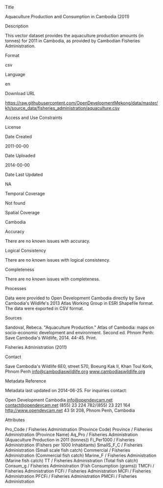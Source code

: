 Title

Aquaculture Production and Consumption in Cambodia (2011)

Description

This vector dataset provides the aquaculture production amounts (in tonnes) for 2011 in Cambodia, as provided by Cambodian Fisheries Administration. 

Format

csv

Language

en

Download URL

https://raw.githubusercontent.com/OpenDevelopmentMekong/data/master/kh/source_data/fisheries_administration/aquaculture.csv

Access and Use Constraints



License



Date Created

2011-00-00

Date Uploaded

2014-00-00

Date Last Updated

NA

Temporal Coverage

Not found

Spatial Coverage

Cambodia

Accuracy

There are no known issues with accuracy.

Logical Consistency

There are no known issues with logical consistency.

Completeness

There are no known issues with completeness.

Processes

Data were provided to Open Development Cambodia directly by Save Cambodia's Wildlife's 2013 Atlas Working Group in ESRI Shapefile format. The data were exported in CSV format.

Sources

Sandoval, Rebeca. "Aquaculture Production." Atlas of Cambodia: maps on socio-economic development and environment. Second ed. Phnom Penh: Save Cambodia's Wildlife, 2014. 44-45. Print.

Fisheries Administration (2011)

Contact

Save Cambodia's Wildlife
6E0, street 570, Boeung Kak II,
Khan Toul Kork, Phnom Penh
info@cambodiaswildlife.org
www.cambodiaswildlife.org

Metadata Reference

Metadata last updated on 2014-06-25. For inquiries contact:

Open Development Cambodia
info@opendevcam.net
contact@opendevcam.net
(855) 23 224 782/(855) 23 221 164
http://www.opendevcam.net
43 St 208, Phnom Penh, Cambodia

Attributes

Pro_Code / Fisheries Administration (Province Code)
Province / Fisheries Administration (Province Name)
Aq_Pro / Fisheries Administration (Aquaculture Production in 2011 (tonnes))
Fi_Per1000 / Fisheries Administration (Fishers per 1000 Inhabitants)
SmallS_F_C / Fisheries Administration (Small scale fish catch)
Commercial / Fisheries Administration (Commercial fish catch)
Marine_F / Fisheries Administration (Marine fish catch)
TT / Fisheries Administration (Total fish catch)
Consum_g / Fisheries Administration (Fish Consumption (grams))
TMCFi	/ Fisheries Administration
FCFi	/ Fisheries Administration
MCFi	/ Fisheries Administration
PFCFi	/ Fisheries Administration
PMCFi / Fisheries Administration


